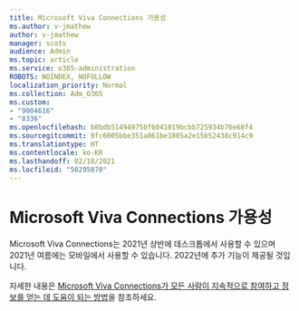 ```yaml
---
title: Microsoft Viva Connections 가용성
ms.author: v-jmathew
author: v-jmathew
manager: scotv
audience: Admin
ms.topic: article
ms.service: o365-administration
ROBOTS: NOINDEX, NOFOLLOW
localization_priority: Normal
ms.collection: Adm_O365
ms.custom:
- "9004616"
- "8336"
ms.openlocfilehash: b8bdb514949750f6041019bcbb725934b76e68f4
ms.sourcegitcommit: 0fc6005bbe351a861be1805a2e15b52438c914c9
ms.translationtype: HT
ms.contentlocale: ko-KR
ms.lasthandoff: 02/18/2021
ms.locfileid: "50295070"
---
```

# <a name="microsoft-viva-connections-availability"></a>Microsoft Viva Connections 가용성

Microsoft Viva Connections는 2021년 상반에 데스크톱에서 사용할 수 있으며 2021년 여름에는 모바일에서 사용할 수 있습니다. 2022년에 추가 기능이 제공될 것입니다.

자세한 내용은 [Microsoft Viva Connections가 모든 사람이 지속적으로 참여하고 정보를 얻는 데 도움이 되는 방법](https://techcommunity.microsoft.com/t5/microsoft-viva-blog/microsoft-viva-connections-helps-everyone-to-stay-engaged-and/ba-p/2107009)을 참조하세요.
